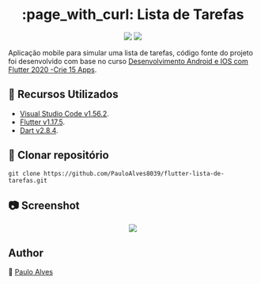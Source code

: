 <h1 align="center">:page_with_curl: Lista de Tarefas</h1>

<p align="center">
  <a href="https://flutter.dev/"><img src="https://img.shields.io/badge/Flutter-v1.17.5-blue"></a>
  <a href="https://dart.dev/"><img src="https://img.shields.io/badge/Dart-v2.8.4-%2363B8FF"></a>
</p>

Aplicação mobile para simular uma lista de tarefas, código fonte do projeto foi desenvolvido com base no curso 
[Desenvolvimento Android e IOS com Flutter 2020 -Crie 15 Apps](https://www.udemy.com/course/desenvolvimento-android-e-ios-com-flutter/).


## :wrench: Recursos Utilizados

- [Visual Studio Code v1.56.2](https://code.visualstudio.com/).
- [Flutter v1.17.5](https://flutter.dev/).
- [Dart v2.8.4](https://dart.dev/).

## :floppy_disk: Clonar repositório

```git clone https://github.com/PauloAlves8039/flutter-lista-de-tarefas.git```

## :camera: Screenshot

<p align="center"> <img src="https://github.com/PauloAlves8039/flutter-lista-de-tarefas/blob/master/assets/imagens/screenshot.png" /> </p>


## Author

:boy: [Paulo Alves](https://github.com/PauloAlves8039)
